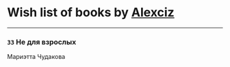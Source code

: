 # Wish list of books by [Alexciz](https://plus.google.com/u/0/104402554069177138887/)
---

### `33` Не для взрослых
Мариэтта Чудакова

